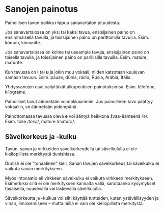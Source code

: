# Sanojen painotus

Painollisen tavun paikka riippuu sanavartalon pituudesta.

Jos sanavartalossa on yksi tai kaksi tavua, ensisijainen paino on ensimmäisellä tavulla, ja toissijainen paino on parittomilla tavuilla.
Esim. kómun, kómunìte.

Jos sanavartalossa on kolme tai useampia tavuja, ensisijainen paino on toisella tavulla, ja toissijainen paino on parillisilla tavuilla.
Esim. matúre, matúritè.

Kun tavussa on **i** tai **u** ja jokin muu vokaali, niiden katsotaan kuuluvan samaan tavuun.
Esim. páuze, dúnia, rádio, Rúsia, Arábia, Itália.

Yhdyssanojen osat säilyttävät alkuperäisen painotuksensa.
Esim. télefóne, kílográme.

Painolliset tavut äännetään voimakkaammin.
Jos painollinen tavu päättyy vokaaliin, se äännetään pidempänä.

Painottomassa tavussa oleva **e** voi ääntyä heikkona švaa-äänteenä /ə/.
Esim. toke /tókə/, mature /matúrə/.


## Sävelkorkeus ja -kulku

Tavun, sanan ja virkkeiden sävelkorkeudella tai sävelkululla ei ole kieliopillista merkitystä dunishissa.

Dunish ei ole "tonaalinen" kieli.
Sanan tavujen sävelkorkeus tai sävelkulku ei vaikuta sanan merkitykseen.

Myös intonaatio eli virkkeen sävelkulku ei vaikuta virkkeen merkitykseen.
Esimerkiksi sillä ei ole merkityksen kannalta väliä, sanotaanko kysymykset tasaisella, nousevalla vai laskevalla sävelkululla.

Sävelkorkeutta ja -kulkua voi silti käyttää tunteiden, kuten ystävällisyyden ja vihan, ilmaisemiseen
– mutta niillä ei vain ole kieliopillista merkitystä.

